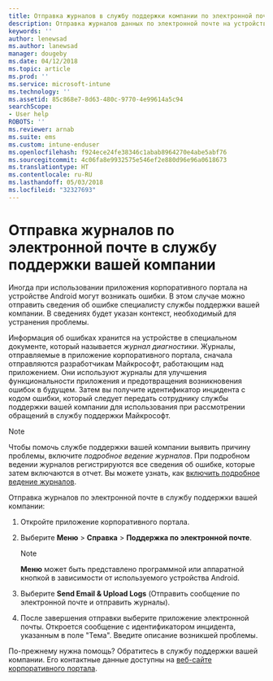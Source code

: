 ```yaml
---
title: Отправка журналов в службу поддержки компании по электронной почте | Документы Майкрософт
description: Отправка журналов данных по электронной почте на устройстве Android
keywords: ''
author: lenewsad
ms.author: lanewsad
manager: dougeby
ms.date: 04/12/2018
ms.topic: article
ms.prod: ''
ms.service: microsoft-intune
ms.technology: ''
ms.assetid: 85c868e7-8d63-480c-9770-4e99614a5c94
searchScope:
- User help
ROBOTS: ''
ms.reviewer: arnab
ms.suite: ems
ms.custom: intune-enduser
ms.openlocfilehash: f924ece24fe38346c1abab8964270e4abe5abf76
ms.sourcegitcommit: 4c06fa8e9932575e546ef2e880d96e96a0618673
ms.translationtype: HT
ms.contentlocale: ru-RU
ms.lasthandoff: 05/03/2018
ms.locfileid: "32327693"
---
```

# <a name="email-logs-to-your-company-support"></a>Отправка журналов по электронной почте в службу поддержки вашей компании

Иногда при использовании приложения корпоративного портала на устройстве Android могут возникать ошибки. В этом случае можно отправить сведения об ошибке специалисту службы поддержки вашей компании. В сведениях будет указан контекст, необходимый для устранения проблемы.  

Информация об ошибках хранится на устройстве в специальном документе, который называется _журнал диагностики_. Журналы, отправляемые в приложение корпоративного портала, сначала отправляются разработчикам Майкрософт, работающим над приложением. Они используют журналы для улучшения функциональности приложения и предотвращения возникновения ошибок в будущем. Затем вы получите идентификатор инцидента с кодом ошибки, который следует передать сотруднику службы поддержки вашей компании для использования при рассмотрении обращений в службу поддержки Майкрософт.

> [!Note]
> Чтобы помочь службе поддержки вашей компании выявить причину проблемы, включите _подробное ведение журналов_. При подробном ведении журналов регистрируются все сведения об ошибке, которые затем включаются в отчет. Вы можете узнать, как [включить подробное ведение журналов](use-verbose-logging-to-help-your-it-administrator-fix-device-issues-android.md).  

Отправка журналов по электронной почте в службу поддержки вашей компании:

1.  Откройте приложение корпоративного портала.

2.  Выберите **Меню** > **Справка** > **Поддержка по электронной почте**.

    > [!NOTE]
    > **Меню** может быть представлено программной или аппаратной кнопкой в зависимости от используемого устройства Android.

3.  Выберите **Send Email & Upload Logs** (Отправить сообщение по электронной почте и отправить журналы).
4.  После завершения отправки выберите приложение электронной почты. Откроется сообщение с идентификатором инцидента, указанным в поле "Тема". Введите описание возникшей проблемы.  

По-прежнему нужна помощь? Обратитесь в службу поддержки вашей компании. Его контактные данные доступны на [веб-сайте корпоративного портала](https://portal.manage.microsoft.com#HelpDeskDialog).
